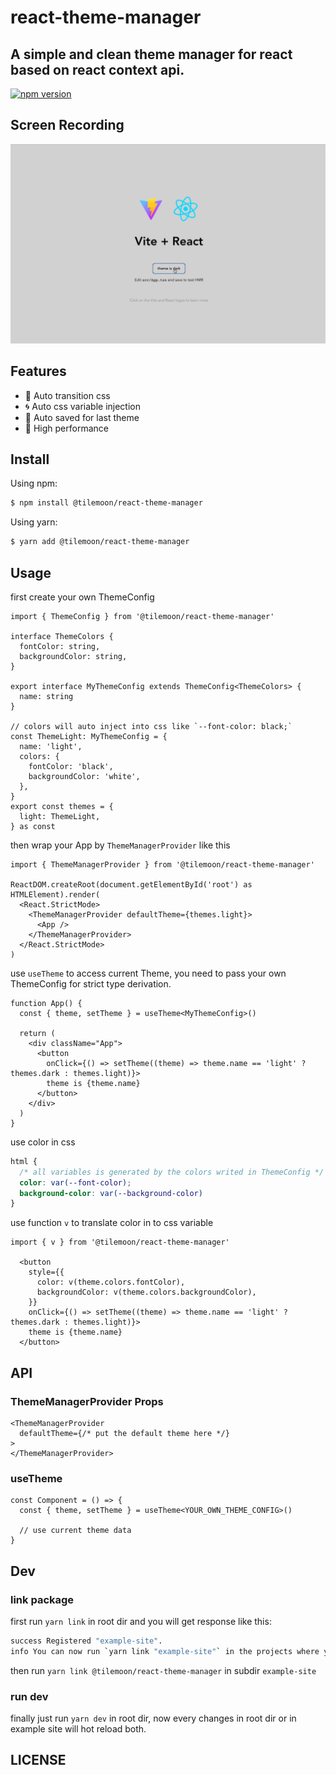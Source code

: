# react-theme-manager
A simple and clean theme manager for react based on react context api.
---
[![npm version](https://badge.fury.io/js/@tilemoon%2Freact-theme-manager.svg)](https://badge.fury.io/js/@tilemoon%2Freact-theme-manager)


## Screen Recording
![Screen Recording](/images/theme-manager-transition.gif?raw=true)

## Features

- :rainbow: Auto transition css
- :cyclone: Auto css variable injection
- :kaaba: Auto saved for last theme
- :rocket: High performance

## Install
Using npm:

```bash
$ npm install @tilemoon/react-theme-manager
```

Using yarn:

```bash
$ yarn add @tilemoon/react-theme-manager
```

## Usage

first create your own ThemeConfig

```tsx
import { ThemeConfig } from '@tilemoon/react-theme-manager'

interface ThemeColors {
  fontColor: string,
  backgroundColor: string,
}

export interface MyThemeConfig extends ThemeConfig<ThemeColors> {
  name: string
}

// colors will auto inject into css like `--font-color: black;`
const ThemeLight: MyThemeConfig = {
  name: 'light',
  colors: {
    fontColor: 'black',
    backgroundColor: 'white',
  },
}
export const themes = {
  light: ThemeLight,
} as const

```

then wrap your App by `ThemeManagerProvider` like this

```tsx
import { ThemeManagerProvider } from '@tilemoon/react-theme-manager'

ReactDOM.createRoot(document.getElementById('root') as HTMLElement).render(
  <React.StrictMode>
    <ThemeManagerProvider defaultTheme={themes.light}>
      <App />
    </ThemeManagerProvider>
  </React.StrictMode>
)
```

use `useTheme` to access current Theme,
you need to pass your own ThemeConfig for strict type derivation.

```tsx
function App() {
  const { theme, setTheme } = useTheme<MyThemeConfig>()

  return (
    <div className="App">
      <button
        onClick={() => setTheme((theme) => theme.name == 'light' ? themes.dark : themes.light)}>
        theme is {theme.name}
      </button>
    </div>
  )
}
```

use color in css

```css
html {
  /* all variables is generated by the colors writed in ThemeConfig */
  color: var(--font-color);
  background-color: var(--background-color)
}
```

use function `v` to translate color in to css variable

```tsx
import { v } from '@tilemoon/react-theme-manager'

  <button
    style={{
      color: v(theme.colors.fontColor),
      backgroundColor: v(theme.colors.backgroundColor),
    }}
    onClick={() => setTheme((theme) => theme.name == 'light' ? themes.dark : themes.light)}>
    theme is {theme.name}
  </button>
```

## API

### ThemeManagerProvider Props

```tsx
<ThemeManagerProvider
  defaultTheme={/* put the default theme here */}
>
</ThemeManagerProvider>
```

### useTheme
```tsx
const Component = () => {
  const { theme, setTheme } = useTheme<YOUR_OWN_THEME_CONFIG>()

  // use current theme data
}
```

## Dev

### link package
first run `yarn link` in root dir and you will get response like this:
```bash
success Registered "example-site".
info You can now run `yarn link "example-site"` in the projects where you want to use this package and it will be used instead
```
then run `yarn link @tilemoon/react-theme-manager` in subdir `example-site`

### run dev
finally just run `yarn dev` in root dir, now every changes in root dir or in example site will hot reload both.

## LICENSE
